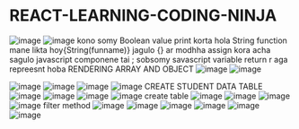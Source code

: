 # REACT-LEARNING-CODING-NINJA
![image](https://github.com/SUSOBHANLAL/REACT-LEARNING-CODING-NINJA/assets/115396834/b95bc0cd-6eda-4cbb-8912-a5c1f8e8223b)
![image](https://github.com/SUSOBHANLAL/REACT-LEARNING-CODING-NINJA/assets/115396834/954ad5fb-a107-4510-9519-d01dd7add1fb)
 kono somy Boolean value print korta hola String  function mane likta hoy{String(funname)}
 jagulo {} ar modhha assign kora acha sagulo javascript componene tai ;
 sobsomy savascript variable  return r  aga  repreesnt hoba 
 RENDERING ARRAY AND OBJECT 
 ![image](https://github.com/SUSOBHANLAL/REACT-LEARNING-CODING-NINJA/assets/115396834/cad23ccb-4f37-4206-9d92-55313f9d6ed9)
![image](https://github.com/SUSOBHANLAL/REACT-LEARNING-CODING-NINJA/assets/115396834/bf19b8ad-b736-43b0-8926-892219113da7)

![image](https://github.com/SUSOBHANLAL/REACT-LEARNING-CODING-NINJA/assets/115396834/95d97339-651d-47e0-84e6-125c75b40faa)
![image](https://github.com/SUSOBHANLAL/REACT-LEARNING-CODING-NINJA/assets/115396834/92a9478a-3a56-4617-8216-7333ea84ddd6)
![image](https://github.com/SUSOBHANLAL/REACT-LEARNING-CODING-NINJA/assets/115396834/c30792dc-15bb-421f-98cd-e75f804a47af)
![image](https://github.com/SUSOBHANLAL/REACT-LEARNING-CODING-NINJA/assets/115396834/81933008-3742-4eeb-b257-d2ab03f77369)
CREATE STUDENT DATA TABLE
![image](https://github.com/SUSOBHANLAL/REACT-LEARNING-CODING-NINJA/assets/115396834/fb0f6956-d17a-4e27-83b6-6ca7a42c3a2c)
![image](https://github.com/SUSOBHANLAL/REACT-LEARNING-CODING-NINJA/assets/115396834/10b2edf7-d3d6-4844-98fb-b32a8da538ad)
![image](https://github.com/SUSOBHANLAL/REACT-LEARNING-CODING-NINJA/assets/115396834/ca5a26c7-e5e8-4b45-b181-238176ec7df6)
![image](https://github.com/SUSOBHANLAL/REACT-LEARNING-CODING-NINJA/assets/115396834/5fb49da4-1f85-433d-a9b1-8c67d2725018)
create table
![image](https://github.com/SUSOBHANLAL/REACT-LEARNING-CODING-NINJA/assets/115396834/1f6eb969-f711-4653-a9f5-937bd976f741)
![image](https://github.com/SUSOBHANLAL/REACT-LEARNING-CODING-NINJA/assets/115396834/370665eb-a8a4-4585-9114-b61ae14f97e5)
![image](https://github.com/SUSOBHANLAL/REACT-LEARNING-CODING-NINJA/assets/115396834/77bf1202-0e0d-4260-8353-866902af8162)
![image](https://github.com/SUSOBHANLAL/REACT-LEARNING-CODING-NINJA/assets/115396834/c5655187-4632-4b91-9707-dd137bb2751b)
filter method
![image](https://github.com/SUSOBHANLAL/REACT-LEARNING-CODING-NINJA/assets/115396834/78009240-d057-4a21-9330-150b92f4fa11)
![image](https://github.com/SUSOBHANLAL/REACT-LEARNING-CODING-NINJA/assets/115396834/858e2103-aeb1-4046-b067-0d9767393e34)
![image](https://github.com/SUSOBHANLAL/REACT-LEARNING-CODING-NINJA/assets/115396834/eb4ad674-d589-48dc-8c54-bbb3e4619c1f)
![image](https://github.com/SUSOBHANLAL/REACT-LEARNING-CODING-NINJA/assets/115396834/224339a1-0d7d-41ea-8a7a-c1a9e37c54cc)
![image](https://github.com/SUSOBHANLAL/REACT-LEARNING-CODING-NINJA/assets/115396834/fa350575-202e-4ea4-9cdf-cdf9988a5e45)
![image](https://github.com/SUSOBHANLAL/REACT-LEARNING-CODING-NINJA/assets/115396834/11e1bdb0-9e86-401d-bce3-d77fa6899e15)






